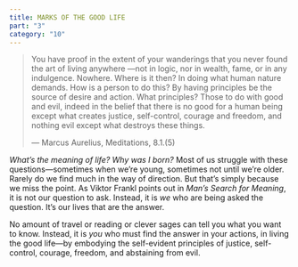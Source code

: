 ```yaml
---
title: MARKS OF THE GOOD LIFE
part: "3"
category: "10"
---
```


> You have proof in the extent of your wanderings that you never found the art of living anywhere —not in logic, nor in wealth, fame, or in any indulgence. Nowhere. Where is it then? In doing what human nature demands. How is a person to do this? By having principles be the source of desire and action. What principles? Those to do with good and evil, indeed in the belief that there is no good for a human being except what creates justice, self-control, courage and freedom, and nothing evil except what destroys these things.
>
> — Marcus Aurelius, Meditations, 8.1.(5)

_What’s the meaning of life? Why was I born?_ Most of us struggle with these questions—sometimes when we’re young, sometimes not until we’re older. Rarely do we find much in the way of direction. But that’s simply because we miss the point. As Viktor Frankl points out in _Man’s Search for Meaning_, it is not our question to ask. Instead, it is _we_ who are being asked the question. It’s our lives that are the answer.

No amount of travel or reading or clever sages can tell you what you want to know. Instead, it is _you_ who must find the answer in your actions, in living the good life—by embodying the self-evident principles of justice, self-control, courage, freedom, and abstaining from evil.
